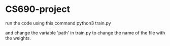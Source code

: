 # CS690-project
run the code using this command 
python3 train.py

and change the variable 'path' in train.py to change the name of the file with the weights. 
